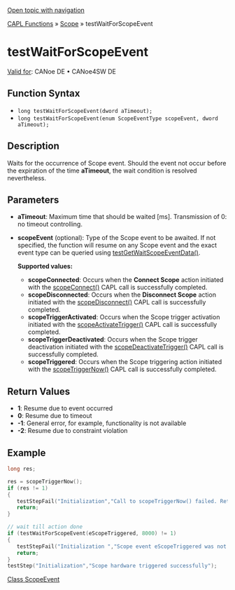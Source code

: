 [Open topic with navigation](../../../../../CANoeDEFamily.htm#Topics/CAPLFunctions/Test/Functions/CAPLfunctionTestWaitForScopeEvent.md)

[CAPL Functions](../../CAPLfunctions.md) » [Scope](../../Scope/CAPLfunctionsScopeOverview.md) » testWaitForScopeEvent

# testWaitForScopeEvent

[Valid for](../../../Shared/FeatureAvailability.md): CANoe DE • CANoe4SW DE

## Function Syntax

- `long testWaitForScopeEvent(dword aTimeout);`
- `long testWaitForScopeEvent(enum ScopeEventType scopeEvent, dword aTimeout);`

## Description

Waits for the occurrence of Scope event. Should the event not occur before the expiration of the time **aTimeout**, the wait condition is resolved nevertheless.

## Parameters

- **aTimeout**: Maximum time that should be waited [ms]. Transmission of 0: no timeout controlling.
- **scopeEvent** (optional): Type of the Scope event to be awaited. If not specified, the function will resume on any Scope event and the exact event type can be queried using [testGetWaitScopeEventData()](CAPLfunctionTestGetWaitScopeEventData.md).

  **Supported values:**

  - **scopeConnected**: Occurs when the **Connect Scope** action initiated with the [scopeConnect()](../../Scope/Functions/CAPLfunctionScopeConnect.md) CAPL call is successfully completed.
  - **scopeDisconnected**: Occurs when the **Disconnect Scope** action initiated with the [scopeDisconnect()](../../Scope/Functions/CAPLfunctionScopeDisconnect.md) CAPL call is successfully completed.
  - **scopeTriggerActivated**: Occurs when the Scope trigger activation initiated with the [scopeActivateTrigger()](../../Scope/Functions/CAPLfunctionScopeActivateTrigger.md) CAPL call is successfully completed.
  - **scopeTriggerDeactivated**: Occurs when the Scope trigger deactivation initiated with the [scopeDeactivateTrigger()](../../Scope/Functions/CAPLfunctionScopeDeactivateTrigger.md) CAPL call is successfully completed.
  - **scopeTriggered**: Occurs when the Scope triggering action initiated with the [scopeTriggerNow()](../../Scope/Functions/CAPLfunctionScopeTriggerNow.md) CAPL call is successfully completed.

## Return Values

- **1**: Resume due to event occurred
- **0**: Resume due to timeout
- **-1**: General error, for example, functionality is not available
- **-2**: Resume due to constraint violation

## Example

```c
long res;

res = scopeTriggerNow();
if (res != 1)
{
   testStepFail("Initialization","Call to scopeTriggerNow() failed. Return code =%d", res);
   return;
}

// wait till action done
if (testWaitForScopeEvent(eScopeTriggered, 8000) != 1)
{
   testStepFail("Initialization ","Scope event eScopeTriggered was not received");
   return;
}
testStep("Initialization","Scope hardware triggered successfully");
```

[Class ScopeEvent](../../Scope/Classes/CAPLfunctionsScopeEvent.md)
